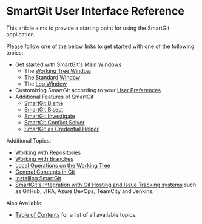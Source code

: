 # SmartGit User Interface Reference

This article aims to provide a starting point for using the SmartGit application.

Please follow one of the below links to get started with one of the following topics:

- Get started with SmartGit's [Main Windows](Main-Windows.md)
    - The [Working Tree Window](Working-Tree-Window.md)
    - The [Standard Window](Standard-Window.md)
    - The [Log Window](Log-Window.md)
- Customizing SmartGit according to your [User Preferences](Preferences/index.md)
- Additional Features of SmartGit
    - [SmartGit Blame](Blame.md)
    - [SmartGit Bisect](Bisect.md)
    - [SmartGit Investigate](Investigate.md)
    - [SmartGit Conflict Solver](Branch/Conflict-Solver.md)
    - [SmartGit as Credential Helper](Credential-Helper.md)

Additional Topics:

- [Working with Repositories](Repository/index.md)
- [Working with Branches](Branch/index.md)
- [Local Operations on the Working Tree](Local-Operations-on-the-Working-Tree.md)
- [General Concepts in Git](../GitConcepts/index.md)
- [Installing SmartGit](../Installation/index.md)
- [SmartGit's Integration with Git Hosting and Issue Tracking systems](../Integrations/index.md) such as GitHub, JIRA, Azure DevOps, TeamCity and Jenkins.

Also Available:

- [Table of Contents](../index.md) for a list of all available topics.
